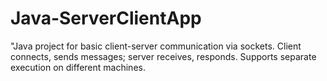 # Java-ServerClientApp
"Java project for basic client-server communication via sockets. Client connects, sends messages; server receives, responds. Supports separate execution on different machines.
